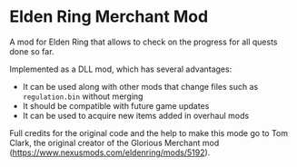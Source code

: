 # Elden Ring Merchant Mod

A mod for Elden Ring that allows to check on the progress for all quests done so far.

Implemented as a DLL mod, which has several advantages:

- It can be used along with other mods that change files such as `regulation.bin` without merging
- It should be compatible with future game updates
- It can be used to acquire new items added in overhaul mods

Full credits for the original code and the help to make this mode go to Tom Clark, the original creator of the Glorious Merchant mod (https://www.nexusmods.com/eldenring/mods/5192).

